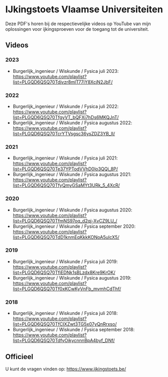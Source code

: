 # IJkingstoets Vlaamse Universiteiten #

Deze PDF's horen bij de respectievelijke videos op YouTube van mijn oplossingen voor ijkingsproeven voor de toegang tot de universiteit.

## Videos ##
### 2023 ###
* Burgerlijk_ingenieur / Wiskunde / Fysica juli 2023: https://www.youtube.com/playlist?list=PLGQD6QSQ70Tdjvzr8mlT77iY8XcjN2JbF/
  
### 2022 ###
* Burgerlijk_ingenieur / Wiskunde / Fysica juli 2022: https://www.youtube.com/playlist?list=PLGQD6QSQ70TfgyVT_bQFXi7hDs6MKQJnT/
* Burgerlijk_ingenieur / Wiskunde / Fysica augustus 2022: https://www.youtube.com/playlist?list=PLGQD6QSQ70TcrYTVsgsc36ysZDZ3YB_lI/

### 2021 ###
* Burgerlijk_ingenieur / Wiskunde / Fysica juli 2021: https://www.youtube.com/playlist?list=PLGQD6QSQ70Te37YPTodVVhD0lo3QQj_8P/
* Burgerlijk_ingenieur / Wiskunde / Fysica augustus 2021: https://www.youtube.com/playlist?list=PLGQD6QSQ70TfyQmyGSaMYt3URk_5_4XcR/

### 2020 ###
* Burgerlijk_ingenieur / Wiskunde / Fysica augustus 2020: https://www.youtube.com/playlist?list=PLGQD6QSQ70TfmNS97oq_d2qj-XvCZ9LU_/
* Burgerlijk_ingenieur / Wiskunde / Fysica september 2020: https://www.youtube.com/playlist?list=PLGQD6QSQ70TdD1knmEqKkkKONoA5ulcX5/

### 2019 ###
* Burgerlijk_ingenieur / Wiskunde / Fysica juli 2019: https://www.youtube.com/playlist?list=PLGQD6QSQ70TfiEDNk1sBLzdx8Kre9KrOK/
* Burgerlijk_ingenieur / Wiskunde / Fysica augustus 2019: https://www.youtube.com/playlist?list=PLGQD6QSQ70Tf0xKCwKyVnFb_mvmhCdThf/

### 2018 ###
* Burgerlijk_ingenieur / Wiskunde / Fysica juli 2018: https://www.youtube.com/playlist?list=PLGQD6QSQ70TfCIXZwt3TG5x07yQnRrxso/
* Burgerlijk_ingenieur / Wiskunde / Fysica september 2018: https://www.youtube.com/playlist?list=PLGQD6QSQ70TdfyOikycnnnBpA4byf_DNf/

## Officieel ##
U kunt de vragen vinden op: https://www.ijkingstoets.be/

